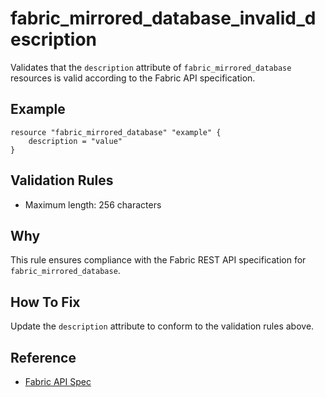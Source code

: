 # fabric_mirrored_database_invalid_description

Validates that the `description` attribute of `fabric_mirrored_database` resources is valid according to the Fabric API specification.

## Example

```hcl
resource "fabric_mirrored_database" "example" {
    description = "value"
}
```

## Validation Rules

- Maximum length: 256 characters


## Why

This rule ensures compliance with the Fabric REST API specification for `fabric_mirrored_database`.

## How To Fix

Update the `description` attribute to conform to the validation rules above.

## Reference

- [Fabric API Spec](https://github.com/microsoft/fabric-rest-api-specs/tree/main/mirroredDatabase/definitions.json)
